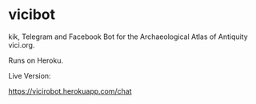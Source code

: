 # vicibot
kik, Telegram and Facebook Bot for the Archaeological Atlas of Antiquity vici.org.  

Runs on Heroku.  


Live Version:  

https://vicirobot.herokuapp.com/chat


